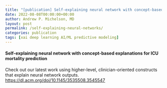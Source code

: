 ```yaml
---
title: "[publication] Self-explaining neural network with concept-based explanations for ICU mortality prediction"
date: 2022-08-08T00:00:00+00:00
author: Andrew P. Michelson, MD
layout: post
permalink: /self-explaining-neural-networks/
categories: publication
tags: [xai deep learning AI/ML predictive modeling]
---
```


#### Self-explaining neural network with concept-based explanations for ICU mortality prediction <br>
Check out our latest work using higher-level, clinician-oriented constructs that explain neural network outputs.
<br>
https://dl.acm.org/doi/10.1145/3535508.3545547
